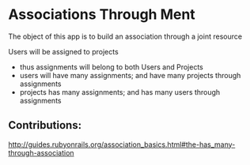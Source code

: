 # Associations Through Ment

The object of this app is to build an association through a joint resource

Users will be assigned to projects
- thus assignments will belong to both Users and Projects
- users will have many assignments; and have many projects through assignments
- projects has many assignments; and has many users through assignments

## Contributions:
http://guides.rubyonrails.org/association_basics.html#the-has_many-through-association
